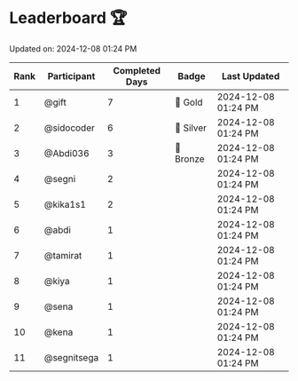 # Leaderboard 🏆

Updated on: 2024-12-08 01:24 PM

| Rank | Participant       | Completed Days | Badge      | Last Updated         |
|------|-------------------|----------------|------------|----------------------|
| 1    | @gift             | 7              | 🏅 Gold     | 2024-12-08 01:24 PM |
| 2    | @sidocoder        | 6              | 🥈 Silver   | 2024-12-08 01:24 PM |
| 3    | @Abdi036          | 3              | 🥉 Bronze   | 2024-12-08 01:24 PM |
| 4    | @segni            | 2              |            | 2024-12-08 01:24 PM |
| 5    | @kika1s1          | 2              |            | 2024-12-08 01:24 PM |
| 6    | @abdi             | 1              |            | 2024-12-08 01:24 PM |
| 7    | @tamirat          | 1              |            | 2024-12-08 01:24 PM |
| 8    | @kiya             | 1              |            | 2024-12-08 01:24 PM |
| 9    | @sena             | 1              |            | 2024-12-08 01:24 PM |
| 10   | @kena             | 1              |            | 2024-12-08 01:24 PM |
| 11   | @segnitsega       | 1              |            | 2024-12-08 01:24 PM |
